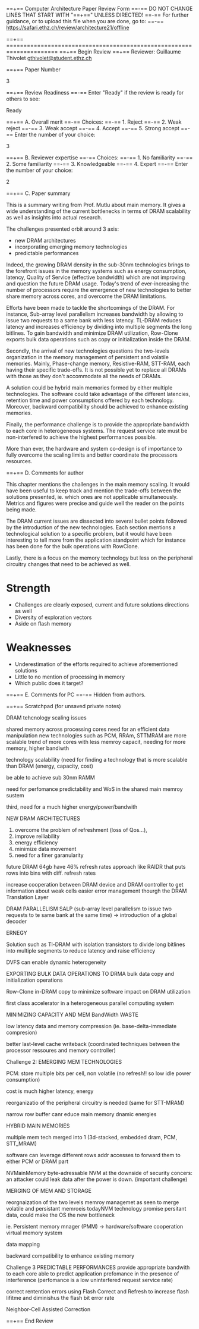 ==+== Computer Architecture Paper Review Form
==-== DO NOT CHANGE LINES THAT START WITH "==+==" UNLESS DIRECTED!
==-== For further guidance, or to upload this file when you are done, go to:
==-== https://safari.ethz.ch/review/architecture21/offline

==+== =====================================================================
==+== Begin Review
==+== Reviewer: Guillaume Thivolet <gthivolet@student.ethz.ch>

==+== Paper Number

3

==+== Review Readiness
==-== Enter "Ready" if the review is ready for others to see:

Ready

==+== A. Overall merit
==-== Choices:
==-==    1. Reject
==-==    2. Weak reject
==-==    3. Weak accept
==-==    4. Accept
==-==    5. Strong accept
==-== Enter the number of your choice:

3

==+== B. Reviewer expertise
==-== Choices:
==-==    1. No familiarity
==-==    2. Some familiarity
==-==    3. Knowledgeable
==-==    4. Expert
==-== Enter the number of your choice:

2

==+== C. Paper summary

This is a summary writing from Prof. Mutlu about main memory. It gives a wide understanding of the current bottlenecks in terms of DRAM scalability as well as insights into actual research.

The challenges presented orbit around 3 axis:

- new DRAM architectures
- incorporating emerging memory technologies
- predictable performances

Indeed, the growing DRAM density in the sub-30nm technologies brings to the forefront issues in the memory systems such as energy consumption, latency, Quality of Service (effective bandwidth) which are not improving and question the future DRAM usage. Today's trend of ever-increasing the number of processors require the emergence of new technologies to better share memory across cores, and overcome the DRAM limitations.

Efforts have been made to tackle the shortcomings of the DRAM. For instance, Sub-array level parallelism increases bandwidth by allowing to issue two requests to a same bank with less latency. TL-DRAM reduces latency and increases efficiency by dividing into multiple segments the long bitlines. To gain bandwidth and minimize DRAM utilization, Row-Clone exports bulk data operations such as copy or initialization inside the DRAM.

Secondly, the arrival of new technologies questions the two-levels organization in the memory management of persistent and volatile memories. Mainly, Phase-change memory, Resistive-RAM, STT-RAM, each having their specific trade-offs. It is not possible yet to replace all DRAMs with those as they don't accommodate all the needs of DRAMs.

A solution could be hybrid main memories formed by either multiple technologies. The software could take advantage of the different latencies, retention time and power consumptions offered by each technology. Moreover, backward compatibility should be achieved to enhance existing memories.

Finally, the performance challenge is to provide the appropriate bandwidth to each core in heterogeneous systems. The request service rate must be non-interfered to achieve the highest performances possible.

More than ever, the hardware and system co-design is of importance to fully overcome the scaling limits and better coordinate the processors resources.

==+== D. Comments for author

This chapter mentions the challenges in the main memory scaling. It would have been useful to keep track and mention the trade-offs between the solutions presented, ie. which ones are not applicable simultaneously. Metrics and figures were precise and guide well the reader on the points being made.

The DRAM current issues are dissected into several bullet points followed by the introduction of the new technologies. Each section mentions a technological solution to a specific problem, but it would have been interesting to tell more from the application standpoint which for instance has been done for the bulk operations with RowClone.

Lastly, there is a focus on the memory technology but less on the peripheral circuitry changes that need to be achieved as well.


# Strength

- Challenges are clearly exposed, current and future solutions directions as well
- Diversity of exploration vectors
- Aside on flash memory

# Weaknesses

- Underestimation of the efforts required to achieve aforementioned solutions
- Little to no mention of processing in memory
- Which public does it target?

==+== E. Comments for PC
==-== Hidden from authors.



==+== Scratchpad (for unsaved private notes)

DRAM tehcnology scaling issues

shared memory across processing cores
need for an efficient data manipulation
new technologies such as PCM, RRAm, STTMRAM are more scalable
trend of more cores with less memroy capacit, needing for more memory, higher bandiwth

technology scalability (need for finding a technology that is more scalable than DRAM (energy, capacity, cost)

be able to achieve sub 30nm RAMM

need for perfomance predictability and WoS in the shared main memroy sustem

third, need for a much higher energy/power/bandwith


NEW DRAM ARCHITECTURES
1) overcome the problem of refreshment (loss of Qos...),
2) improve reiliability
3) energy efficiency
4) minimize data movement
5) need for a finer garanularity

future DRAM 64gb have 46% refresh rates
approach like RAIDR that puts rows into bins with diff. refresh rates

increase cooperation between DRAM device and DRAM controller to get information about weak cells
easier error management thourgh the DRAM Translation Layer


DRAM PARALLELISM
SALP (sub-array level parallelism to issue two requests to te same bank at the same time) -> introduction of a global decoder


ERNEGY

Solution such as Tl-DRAM with isolation transistors to divide long bitlines into multiple segments to reduce latency and raise efficiency

DVFS can enable dynamic heterogeneity

EXPORTING BULK DATA OPERATIONS TO DRMA
bulk data copy and initialization operations

Row-Clone in-DRAM copy to minimize software impact on DRAM utilization

first class accelerator in a heterogeneous parallel computing system


MINIMIZING CAPACITY AND MEM BandWidth WASTE

low latency data and memory compression (ie. base-delta-immediate compresion) 

better last-level cache writeback (coordinated techniques between the processor ressoures and memory controller)

Challenge 2: EMERGING MEM TECHNOLOGIES

PCM: store multiple bits per cell, non volatile (no refresh!! so low idle power consumption)

cost is much higher latency, energy

reorganizatio of the peripheral circuitry is needed (same for STT-MRAM)

narrow row buffer canr educe main memory dnamic energies


HYBRID MAIN MEMORIES

multiple mem tech merged into 1 (3d-stacked, embedded dram, PCM, STT_MRAM)

software can leverage different rows addr accesses to forward them to either PCM or DRAM part

NVMainMemory
byte-adressable NVM at the downside of security concers: an attacker could leak data after the power is down. (important challenge)


MERGING OF MEM AND STORAGE

reorgnaization of the two levels memroy managemet as seen to merge volatile and persistant memroeis 
todayNVM technology promise persitant data, could make the OS the new bottleneck

ie. Persistent memory mnager (PMM) -> hardware/software cooperation virtual memory system

data mapping

backward compatibility to enhance existing memory

Challenge 3 PREDICTABLE PERFORMANCES
provide appropriate bandwith to each core
able to predict application prefomance in the presence of interference 
(perfomance is a low uninterfered request service rate)

correct rentention errors using Flash Correct and Refresh to increase flash lifitme and diminishus the flash bit error rate

Neighbor-Cell Assisted Correction

==+== End Review

